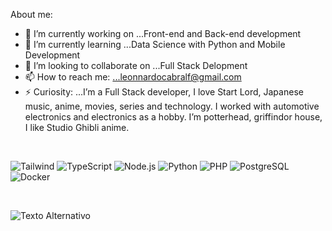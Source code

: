 About me:

- 🔭 I’m currently working on ...Front-end and Back-end development
- 🌱 I’m currently learning ...Data Science with Python and Mobile Development
- 🦉 I’m looking to collaborate on ...Full Stack Delopment
- 📫 How to reach me: ...leonnardocabralf@gmail.com
- ⚡ Curiosity: ...I’m a Full Stack developer, I love Start Lord, Japanese music, anime, movies, series and technology. I worked with automotive electronics and electronics as a hobby. I’m potterhead, griffindor house, I like Studio Ghibli anime.

<br>

![Tailwind](https://custom-icon-badges.demolab.com/badge/-tailwind-0f172a?style=for-the-badge&logo=tailwind&logoColor=white)
![TypeScript](https://custom-icon-badges.demolab.com/badge/-typescript-007ACC?style=for-the-badge&logo=typescript&logoColor=white)
![Node.js](https://custom-icon-badges.demolab.com/badge/-node.js-68A063?style=for-the-badge&logo=node.js&logoColor=white)
![Python](https://custom-icon-badges.demolab.com/badge/-python-306998?style=for-the-badge&logo=python&logoColor=white)
![PHP](https://custom-icon-badges.demolab.com/badge/-php-777BB3?style=for-the-badge&logo=php&logoColor=white)
![PostgreSQL](https://custom-icon-badges.demolab.com/badge/-postgresql-336791?style=for-the-badge&logo=postgresql&logoColor=white)
![Docker](https://custom-icon-badges.demolab.com/badge/-docker-1D63ED?style=for-the-badge&logo=docker&logoColor=white)

<br>

![Texto Alternativo]([https://tenor.com/view/spirited-away-chihiro-kaonashi-train-gif-17317757](https://media1.tenor.com/m/R3AeOnZw_x8AAAAC/spirited-away-chihiro.gif)https://media1.tenor.com/m/R3AeOnZw_x8AAAAC/spirited-away-chihiro.gif)
